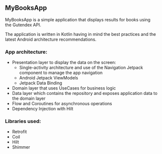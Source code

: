 

## MyBooksApp
MyBooksApp is a simple application that displays results for books using the Gutendex API.

The application is written in Kotlin having in mind the best practices and the latest Android architecture recommendations.

### App architecture:
- Presentation layer to display the data on the screen:
  - Single-activity architecture and use of the Navigation Jetpack component to manage the app navigation
  - Android Jetpack ViewModels
  - Jetpack Data Binding
- Domain layer that uses UseCases for business logic
- Data layer which contains the repository and exposes application data to the domain layer
- Flow and Coroutines for asynchronous operations
- Dependency Injection with Hilt

### Libraries used:
* Retrofit
* Coil
* Hilt
* Shimmer
